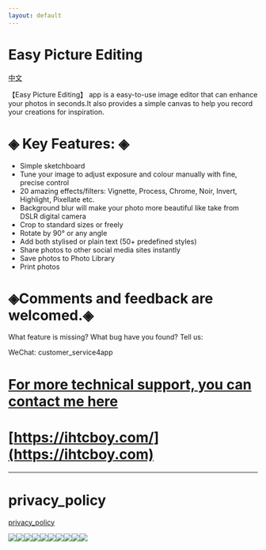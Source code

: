 ```yaml
---
layout: default
---
```








# Easy Picture Editing

[中文](./zhcn)



【Easy Picture Editing】 app is a easy-to-use image editor that can enhance your photos in seconds.It also provides a simple canvas to help you record your creations for inspiration.

# ◈ Key Features: ◈



- Simple sketchboard
- Tune your image to adjust exposure and colour manually with fine, precise control
- 20 amazing effects/filters: Vignette, Process, Chrome, Noir, Invert, Highlight, Pixellate etc.
- Background blur will make your photo more beautiful like take from DSLR digital camera
- Crop to standard sizes or freely
- Rotate by 90° or any angle
- Add both stylised or plain text (50+ predefined styles)
- Share photos to other social media sites instantly
- Save photos to Photo Library
- Print photos

# ◈Comments and feedback are welcomed.◈



What feature is missing? What bug have you found? Tell us:

WeChat: customer_service4app



# [For more technical support, you can contact me here ](https://ihtcboy.com)

#  [https://ihtcboy.com/](https://ihtcboy.com)







---

# privacy_policy

[privacy_policy](./privacy_policy.html)





![](1.jpg)![](2.jpg)![](3.jpg)![](4.jpg)![](5.jpg)![](6.jpg)![](7.jpg)![](8.jpg)![](9.jpg)![](10.jpg)